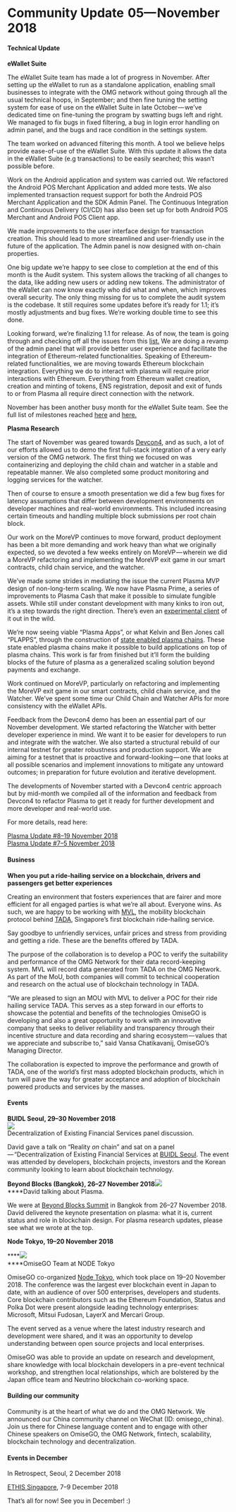 # Community Update  05— November 2018

#### **Technical Update** <a id="ecdc"></a>

**eWallet Suite**

The eWallet Suite team has made a lot of progress in November. After setting up the eWallet to run as a standalone application, enabling small businesses to integrate with the OMG network without going through all the usual technical hoops, in September; and then fine tuning the setting system for ease of use on the eWallet Suite in late October — we’ve dedicated time on fine-tuning the program by swatting bugs left and right. We managed to fix bugs in fixed filtering, a bug in login error handling on admin panel, and the bugs and race condition in the settings system.

The team worked on advanced filtering this month. A tool we believe helps provide ease-of-use of the eWallet Suite. With this update it allows the data in the eWallet Suite \(e.g transactions\) to be easily searched; this wasn’t possible before.

Work on the Android application and system was carried out. We refactored the Android POS Merchant Application and added more tests. We also implemented transaction request support for both the Android POS Merchant Application and the SDK Admin Panel. The Continuous Integration and Continuous Delivery \(CI/CD\) has also been set up for both Android POS Merchant and Android POS Client app.

We made improvements to the user interface design for transaction creation. This should lead to more streamlined and user-friendly use in the future of the application. The Admin panel is now designed with on-chain properties.

One big update we’re happy to see close to completion at the end of this month is the Audit system. This system allows the tracking of all changes to the data, like adding new users or adding new tokens. The administrator of the eWallet can now know exactly who did what and when, which improves overall security. The only thing missing for us to complete the audit system is the codebase. It still requires some updates before it’s ready for 1.1; it’s mostly adjustments and bug fixes. We’re working double time to see this done.

Looking forward, we’re finalizing 1.1 for release. As of now, the team is going through and checking off all the issues from this [list.](https://github.com/omisego/ewallet/milestone/2) We are doing a revamp of the admin panel that will provide better user experience and facilitate the integration of Ethereum-related functionalities. Speaking of Ethereum-related functionalities, we are moving towards Ethereum blockchain integration. Everything we do to interact with plasma will require prior interactions with Ethereum. Everything from Ethereum wallet creation, creation and minting of tokens, ENS registration, deposit and exit of funds to or from Plasma all require direct connection with the network.

November has been another busy month for the eWallet Suite team. See the full list of milestones reached [here](https://www.reddit.com/r/omise_go/comments/9wkmj5/ewallet_update_november_12_2018_the_the_light/) and [here.](https://www.reddit.com/r/omise_go/comments/a0n90p/ewallet_update_november_26_2018_the_it_does_not/)

**Plasma Research**

The start of November was geared towards [Devcon4](https://blog.omisego.network/omisego-goes-to-devcon-4-with-an-internal-testnet-a-plasma-mvp-and-a-pixelated-dog-5a4b6b887066), and as such, a lot of our efforts allowed us to demo the first full-stack integration of a very early version of the OMG network. The first thing we focused on was containerizing and deploying the child chain and watcher in a stable and repeatable manner. We also completed some product monitoring and logging services for the watcher.

Then of course to ensure a smooth presentation we did a few bug fixes for latency assumptions that differ between development environments on developer machines and real-world environments. This included increasing certain timeouts and handling multiple block submissions per root chain block.

Our work on the MoreVP continues to move forward, product deployment has been a bit more demanding and work heavy than what we originally expected, so we devoted a few weeks entirely on MoreVP — wherein we did a MoreVP refactoring and implementing the MoreVP exit game in our smart contracts, child chain service, and the watcher.

We’ve made some strides in mediating the issue the current Plasma MVP design of non-long-term scaling. We now have Plasma Prime, a series of improvements to Plasma Cash that make it possible to simulate fungible assets. While still under constant development with many kinks to iron out, it’s a step towards the right direction. There’s even an [experimental client](https://github.com/plasma-group/plasma-prime) of it out in the wild.

We’re now seeing viable “Plasma Apps”, or what Kelvin and Ben Jones call “PLAPPS”, through the construction of [state enabled plasma chains](https://ethresear.ch/t/plasma-leap-a-state-enabled-computing-model-for-plasma/3539). These state enabled plasma chains make it possible to build applications on top of plasma chains. This work is far from finished but it’ll form the building blocks of the future of plasma as a generalized scaling solution beyond payments and exchange.

Work continued on MoreVP, particularly on refactoring and implementing the MoreVP exit game in our smart contracts, child chain service, and the Watcher. We’ve spent some time our Child Chain and Watcher APIs for more consistency with the eWallet APIs.

Feedback from the Devcon4 demo has been an essential part of our November development. We started refactoring the Watcher with better developer experience in mind. We want it to be easier for developers to run and integrate with the watcher. We also started a structural rebuild of our internal testnet for greater robustness and production support. We are aiming for a testnet that is proactive and forward-looking — one that looks at all possible scenarios and implement innovations to mitigate any untoward outcomes; in preparation for future evolution and iterative development.

The developments of November started with a Devcon4 centric approach but by mid-month we compiled all of the information and feedback from Devcon4 to refactor Plasma to get it ready for further development and more developer and real-world use.

For more details, read here:

[Plasma Update \#8–19 November 2018  
](https://www.reddit.com/r/omise_go/comments/9ylxge/plasma_update_8_november_19_2018/)[Plasma Update \#7–5 November 2018](https://www.reddit.com/r/omise_go/comments/9ui2g9/plasma_update_7_november_5_2018_devcon_recap/)

#### **Business** <a id="db9d"></a>

**When you put a ride-hailing service on a blockchain, drivers and passengers get better experiences**

Creating an environment that fosters experiences that are fairer and more efficient for all engaged parties is what we’re all about. Everyone wins. As such, we are happy to be working with [MVL](https://mvlchain.io/), the mobility blockchain protocol behind [TADA](https://tada.global/), Singapore’s first blockchain ride-hailing service.

Say goodbye to unfriendly services, unfair prices and stress from providing and getting a ride. These are the benefits offered by TADA.

The purpose of the collaboration is to develop a POC to verify the suitability and performance of the OMG Network for their data record-keeping system. MVL will record data generated from TADA on the OMG Network. As part of the MoU, both companies will commit to technical cooperation and research on the actual use of blockchain technology in TADA.

“We are pleased to sign an MOU with MVL to deliver a POC for their ride hailing service TADA. This serves as a step forward in our efforts to showcase the potential and benefits of the technologies OmiseGO is developing and also a great opportunity to work with an innovative company that seeks to deliver reliability and transparency through their incentive structure and data recording and sharing ecosystem — values that we appreciate and subscribe to,” said Vansa Chatikavanij, OmiseGO’s Managing Director.

The collaboration is expected to improve the performance and growth of TADA, one of the world’s first mass adopted blockchain products, which in turn will pave the way for greater acceptance and adoption of blockchain powered products and services by the masses.

#### **Events** <a id="e5e7"></a>

**BUIDL Seoul, 29–30 November 2018**  
![](https://cdn-images-1.medium.com/max/1600/0*ickgl3PUZ8sWlnNu)  
Decentralization of Existing Financial Services panel discussion.

David gave a talk on “Reality _on_ chain” and sat on a panel — “Decentralization of Existing Financial Services at [BUIDL Seoul](https://buidl.kr/). The event was attended by developers, blockchain projects, investors and the Korean community looking to learn about blockchain technology.

**Beyond Blocks \(Bangkok\), 26–27 November 2018**![](https://cdn-images-1.medium.com/max/1600/0*-nmsnrljR2QCR20K)  
****David talking about Plasma.

We were at [Beyond Blocks Summit](https://beyondblocks.com/summit/bangkok/) in Bangkok from 26–27 November 2018. David delivered the keynote presentation on plasma: what it is, current status and role in blockchain design. For plasma research updates, please see what we wrote at the top.

**Node Tokyo, 19–20 November 2018**

\*\*\*\*![](https://cdn-images-1.medium.com/max/1600/0*GkA1gIq1KSLobphc)  
****OmiseGO Team at NODE Tokyo

OmiseGO co-organized [Node Tokyo](https://nodetokyo.jp/), which took place on 19–20 November 2018. The conference was the largest ever blockchain event in Japan to date, with an audience of over 500 enterprises, developers and students. Core blockchain contributors such as the Ethereum Foundation, Status and Polka Dot were present alongside leading technology enterprises: Microsoft, Mitsui Fudosan, LayerX and Mercari Group.

The event served as a venue where the latest industry research and development were shared, and it was an opportunity to develop understanding between open source projects and local enterprises.

OmiseGO was able to provide an update on research and development, share knowledge with local blockchain developers in a pre-event technical workshop, and strengthen local relationships, which are bolstered by the Japan office team and Neutrino blockchain co-working space.

#### **Building our community** <a id="61b2"></a>

Community is at the heart of what we do and the OMG Network. We announced our China community channel on WeChat \(ID: omisego\_china\). Join us there for Chinese language content and to engage with other Chinese speakers on OmiseGO, the OMG Network, fintech, scalability, blockchain technology and decentralization.

#### **Events in December** <a id="9198"></a>

In Retrospect, Seoul, 2 December 2018

[ETHIS Singapore](https://ethsingapore.co/), 7–9 December 2018

That’s all for now! See you in December! :\)

